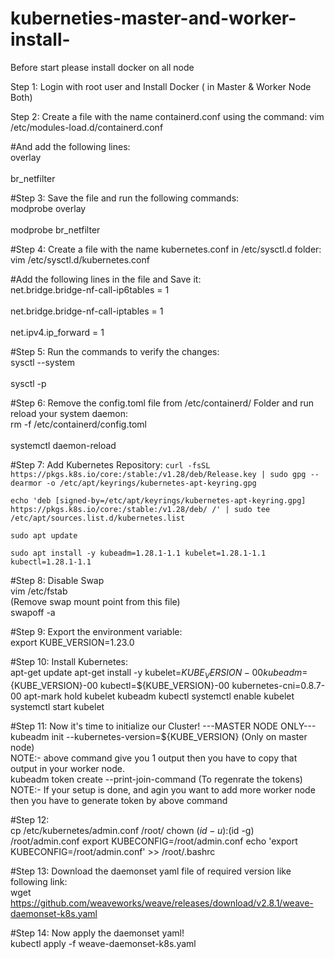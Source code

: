 # kuberneties-master-and-worker-install-
Before start please install docker on all node 

Step 1: Login with root user and Install Docker ( in Master & Worker Node Both)

Step 2:  Create a file with the name containerd.conf using the command:
vim /etc/modules-load.d/containerd.conf

#And add the following lines:
<br>overlay<br>
<br>br_netfilter<br>

#Step 3: Save the file and run the following commands:
<br>modprobe overlay<br>
<br>modprobe br_netfilter<br>

#Step 4: Create a file with the name kubernetes.conf in /etc/sysctl.d folder:
<br>vim /etc/sysctl.d/kubernetes.conf<br>

#Add the following lines in the file and Save it:
<br>net.bridge.bridge-nf-call-ip6tables = 1<br>
<br>net.bridge.bridge-nf-call-iptables = 1<br>
<br>net.ipv4.ip_forward = 1<br>

#Step 5: Run the commands to verify the changes:
<br>sysctl --system<br>
<br>sysctl -p<br>

#Step 6: Remove the config.toml file from /etc/containerd/ Folder and run reload your system daemon:
<br>rm -f /etc/containerd/config.toml<br>
<br>systemctl daemon-reload<br>

#Step 7: Add Kubernetes Repository:
``
curl -fsSL https://pkgs.k8s.io/core:/stable:/v1.28/deb/Release.key | sudo gpg --dearmor -o /etc/apt/keyrings/kubernetes-apt-keyring.gpg
``
```
echo 'deb [signed-by=/etc/apt/keyrings/kubernetes-apt-keyring.gpg] https://pkgs.k8s.io/core:/stable:/v1.28/deb/ /' | sudo tee /etc/apt/sources.list.d/kubernetes.list

```
```
sudo apt update

```
```
sudo apt install -y kubeadm=1.28.1-1.1 kubelet=1.28.1-1.1 kubectl=1.28.1-1.1

```
#Step 8: Disable Swap
<br>vim /etc/fstab <br>   (Remove swap mount point from this file)
<br>swapoff -a<br>

#Step 9: Export the environment variable:
<br>export KUBE_VERSION=1.23.0<br>

#Step 10: Install Kubernetes:
<br>apt-get update
apt-get install -y kubelet=${KUBE_VERSION}-00 kubeadm=${KUBE_VERSION}-00 kubectl=${KUBE_VERSION}-00 kubernetes-cni=0.8.7-00
apt-mark hold kubelet kubeadm kubectl
systemctl enable kubelet
systemctl start kubelet<br>

#Step 11: Now it's time to initialize our Cluster!
---MASTER NODE ONLY---
<br>kubeadm init --kubernetes-version=${KUBE_VERSION} (Only on master node)<br>
NOTE:- above command give you 1 output then you have to copy that output in your worker node.
<br>kubeadm token create --print-join-command (To regenrate the tokens)<br>
NOTE:- If your setup is done, and agin you want to add more worker node then you have to generate token by above command

#Step 12:
<br>cp /etc/kubernetes/admin.conf /root/
chown $(id -u):$(id -g) /root/admin.conf
export KUBECONFIG=/root/admin.conf
echo 'export KUBECONFIG=/root/admin.conf' >> /root/.bashrc<br>

#Step 13: Download the daemonset yaml file of required version like following link:
<br>wget https://github.com/weaveworks/weave/releases/download/v2.8.1/weave-daemonset-k8s.yaml<br>

#Step 14: Now apply the daemonset yaml!
<br>kubectl apply -f weave-daemonset-k8s.yaml<br>
